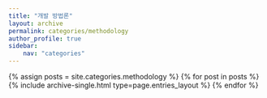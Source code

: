 ```yaml
---
title: "개발 방법론"
layout: archive
permalink: categories/methodology
author_profile: true
sidebar: 
    nav: "categories"
---
```


{% assign posts = site.categories.methodology %}
{% for post in posts %} {% include archive-single.html type=page.entries_layout %} {% endfor %}